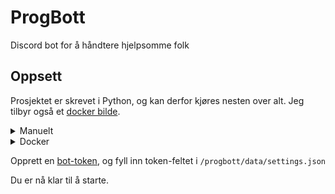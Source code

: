 # ProgBott

Discord bot for å håndtere hjelpsomme folk

## Oppsett
Prosjektet er skrevet i Python, og kan derfor kjøres nesten over alt. Jeg tilbyr også et [docker bilde](https://hub.docker.com/r/roxedus/progbott).


<details>
    <summary>Manuelt</summary>

For å sette opp programvaren, må du ha Python 3,8 eller nyere.


```bash
git clone https://github.com/Norsk-Programmering/ProgBott progbott
python -m pip install -r /progbott/requirements.txt
cp /progbott/settings.example.json /progbott/data/settings.json
```

</details>



<details>
  <summary>Docker</summary>

Eksempel docker-compose.yml

```yml
  fork:
    container_name: ProgBott
    image: norsk-programmering/progbott:latest
    networks:
      - internal
    volumes:
      - ./progbott:/app/data
```

</details>


Opprett en [bot-token](https://discordapp.com/developers/docs/topics/oauth2#bots), og fyll inn token-feltet i `/progbott/data/settings.json`

Du er nå klar til å starte.